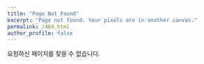 ```yaml
---
title: "Page Not Found"
excerpt: "Page not found. Your pixels are in another canvas."
permalink: /404.html
author_profile: false
---
```


요청하신 페이지를 찾을 수 없습니다.

<script>
  var GOOG_FIXURL_LANG = 'en';
  var GOOG_FIXURL_SITE = 'https://yunashin3.github.io'
</script>
<script src="https://linkhelp.clients.google.com/tbproxy/lh/wm/fixurl.js">
</script>